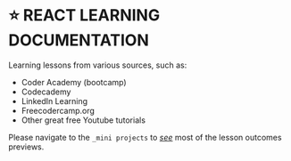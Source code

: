 # ⭐️ REACT LEARNING DOCUMENTATION

Learning lessons from various sources, such as:

- Coder Academy (bootcamp)
- Codecademy
- LinkedIn Learning
- Freecodercamp.org
- Other great free Youtube tutorials

Please navigate to the `_mini projects` to [*see*](./_mini_projects) most of the lesson outcomes previews. 

